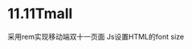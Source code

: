 # 11.11Tmall
采用rem实现移动端双十一页面
Js设置HTML的font size
<script type="text/javascript">
			(function() {
				if(window.screen.width > 750) {
					document.querySelector('html').style.fontSize = 100 + 'px';
				} else {
					document.querySelector('html').style.fontSize = window.screen.width / 7.5 + 'px';
				}
			})();
			window.onresize=function(){
				if (window.screen.width>750) {
					document.querySelector('html').style.fontSize=100+'px';
				}
				else{document.querySelector('html').style.fontSize =window.screen.width/7.5+'px';}
			}
	</script>
